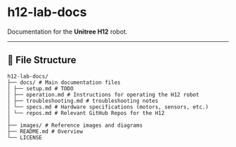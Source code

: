 # h12-lab-docs

Documentation for the **Unitree H12** robot.

---

## 📁 File Structure

```text
h12-lab-docs/
├── docs/ # Main documentation files
│ ├── setup.md # TODO
│ ├── operation.md # Instructions for operating the H12 robot
│ ├── troubleshooting.md # troubleshooting notes
│ └── specs.md # Hardware specifications (motors, sensors, etc.)
│ └── repos.md # Relevant GitHub Repos for the H12
│
├── images/ # Reference images and diagrams
├── README.md # Overview
└── LICENSE

